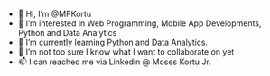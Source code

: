 - 👋 Hi, I’m @MPKortu
- 👀 I’m interested in Web Programming, Mobile App Developments, Python and  Data Analytics
- 🌱 I’m currently learning Python and Data Analytics. 
- 💞️ I’m not too sure I know what I want to collaborate on yet  
- 📫 I can reached me via Linkedin @ Moses Kortu Jr. 

<!---
MPKortu/MPKortu is a ✨ special ✨ repository because its `README.md` (this file) appears on your GitHub profile.
You can click the Preview link to take a look at your changes.
--->
